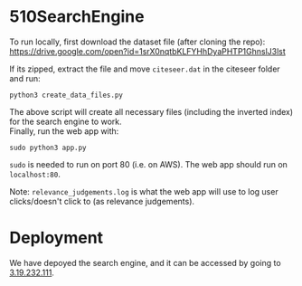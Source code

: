 # 510SearchEngine

To run locally, first download the dataset file (after cloning the repo):  
https://drive.google.com/open?id=1srX0nqtbKLFYHhDyaPHTP1GhnslJ3lst  

If its zipped, extract the file and move ```citeseer.dat``` in the citeseer folder and run:
```
python3 create_data_files.py
```
The above script will create all necessary files (including the inverted index) for the search engine to work.  
Finally, run the web app with:
```
sudo python3 app.py
```
```sudo``` is needed to run on port 80 (i.e. on AWS). The web app should run on ```localhost:80```.  


Note: ```relevance_judgements.log``` is what the web app will use to log user clicks/doesn't click to (as relevance judgements).

# Deployment
We have depoyed the search engine, and it can be accessed by going to [3.19.232.111](3.19.232.111).

